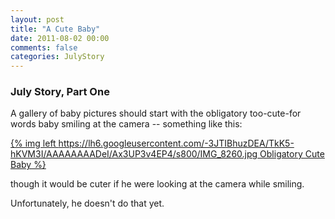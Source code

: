 ```yaml
---
layout: post
title: "A Cute Baby"
date: 2011-08-02 00:00
comments: false
categories: JulyStory
---
```


### July Story, Part One

A gallery of baby pictures should start with the obligatory
too-cute-for words baby smiling at the camera -- something like this:


[{% img left https://lh6.googleusercontent.com/-3JTIBhuzDEA/TkK5-hKVM3I/AAAAAAAADeI/Ax3UP3v4EP4/s800/IMG_8260.jpg Obligatory Cute Baby %}](https://picasaweb.google.com/lh/photo/3t6JL2AyrVJQmivPT2b39oJ35BGm6sSypNLNdcLlep0?feat=directlink)

though it would be cuter if he were looking at the camera while smiling. 

Unfortunately, he doesn't do that yet.